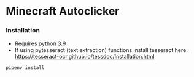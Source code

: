 # Minecraft Autoclicker

### Installation
* Requires python 3.9
* If using pytesseract (text extraction) functions install tesseract here: https://tesseract-ocr.github.io/tessdoc/Installation.html

```
pipenv install
```